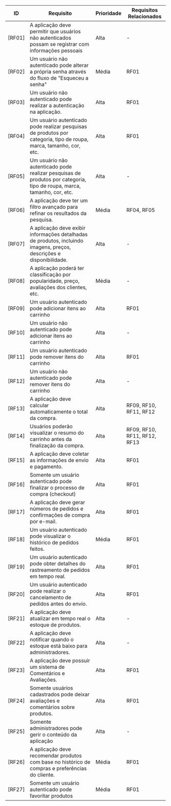 | ID  | Requisito | Prioridade | Requisitos Relacionados
| ------------- | ------------- |------------- |------------- |
| [RF01] | A aplicação deve permitir que usuários não autenticados possam se registrar com informações pessoais | Alta | - |
| [RF02] | Um usuário não autenticado pode alterar a própria senha através do fluxo de "Esqueceu a senha" | Média | RF01 |
| [RF03] | Um usuário não autenticado pode realizar a autenticação na aplicação. | Alta | RF01 |
| [RF04] | Um usuário autenticado pode realizar pesquisas de produtos por categoria, tipo de roupa, marca, tamanho, cor, etc. | Alta | RF01 |
| [RF05] | Um usuário não autenticado pode realizar pesquisas de produtos por categoria, tipo de roupa, marca, tamanho, cor, etc. | Alta | - |
| [RF06] | A aplicação deve ter um filtro avançado para refinar os resultados da pesquisa. | Média | RF04, RF05 |
| [RF07] | A aplicação deve exibir informações detalhadas de produtos, incluindo imagens, preços, descrições e disponibilidade. | Alta | - |
| [RF08] | A aplicação poderá ter classificação por popularidade, preço, avaliações dos clientes, etc. | Média | - |
| [RF09] | Um usuário autenticado pode adicionar itens ao carrinho | Alta | RF01 |
| [RF10] | Um usuário não autenticado pode adicionar itens ao carrinho | Alta | - |
| [RF11] | Um usuário autenticado pode remover itens do carrinho | Alta | RF01 |
| [RF12] | Um usuário não autenticado pode remover itens do carrinho | Alta | - |
| [RF13] | A aplicação deve calcular automaticamente o total da compra. | Alta | RF09, RF10, RF11, RF12 |
| [RF14] | Usuários poderão visualizar o resumo do carrinho antes da finalização da compra. | Alta | RF09, RF10, RF11, RF12, RF13 |
| [RF15] | A aplicação deve coletar as informações de envio e pagamento. | Alta | RF01 |
| [RF16] | Somente um usuário autenticado pode finalizar o processo de compra (checkout) | Alta | RF01 |
| [RF17] | A aplicação deve gerar números de pedidos e confirmações de compra por e-mail. | Alta | RF01 |
| [RF18] | Um usuário autenticado pode visualizar o histórico de pedidos feitos. | Média | RF01 |
| [RF19] | Um usuário autenticado pode obter detalhes do rastreamento de pedidos em tempo real. | Alta | RF01 |
| [RF20] | Um usuário autenticado pode realizar o cancelamento de pedidos antes do envio. | Alta | RF01 |
| [RF21] | A aplicação deve atualizar em tempo real o estoque de produtos. | Alta | - |
| [RF22] | A aplicação deve notificar quando o estoque está baixo para administradores. | Alta | - |
| [RF23] | A aplicação deve possuir um sistema de Comentários e Avaliações. | Alta | RF01 |
| [RF24] | Somente usuários cadastrados pode deixar avaliações e comentários sobre produtos. | Alta | RF01 |
| [RF25] | Somente administradores pode gerir o conteúdo da aplicação | Alta | - |
| [RF26] | A aplicação deve recomendar produtos com base no histórico de compras e preferências do cliente. | Média | RF01 |
| [RF27] | Somente um usuário autenticado pode favoritar produtos | Média | RF01 |
